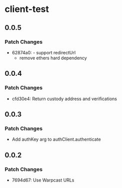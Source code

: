 # client-test

## 0.0.5

### Patch Changes

- 62874a0: - support redirectUrl
  - remove ethers hard dependency

## 0.0.4

### Patch Changes

- cfd30e4: Return custody address and verifications

## 0.0.3

### Patch Changes

- Add authKey arg to authClient.authenticate

## 0.0.2

### Patch Changes

- 7694d67: Use Warpcast URLs
